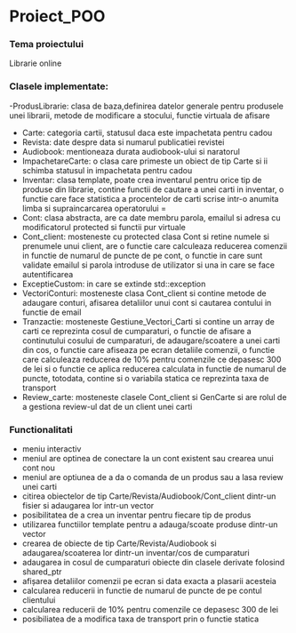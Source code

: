 # Proiect_POO
### Tema proiectului <br />
Librarie online<br />
### Clasele implementate:<br />
-ProdusLibrarie: clasa de baza,definirea datelor generale pentru produsele unei librarii, metode de modificare a stocului, functie virtuala de afisare<br/>
- Carte: categoria cartii, statusul daca este impachetata pentru cadou <br />
- Revista: date despre data si numarul publicatiei revistei<br/>
- Audiobook: mentioneaza durata audiobook-ului si naratorul<br/>
- ImpachetareCarte: o clasa care primeste un obiect de tip Carte si ii schimba statusul in impachetata pentru cadou <br/>
- Inventar: clasa template, poate crea inventarul pentru orice tip de produse din librarie, contine functii de cautare a unei carti in inventar, o functie care face statistica a procentelor de carti scrise intr-o anumita limba si supraincarcarea operatorului = <br />
- Cont: clasa abstracta, are ca date membru parola, emailul si adresa cu modificatorul protected si functii pur virtuale<br />
- Cont_client: mosteneste cu protected clasa Cont si retine numele si prenumele unui client, are o functie care calculeaza reducerea comenzii in functie de numarul de puncte de pe cont, o functie in care sunt validate emailul si parola introduse de utilizator si una in care se face autentificarea <br />
- ExceptieCustom: in care se extinde std::exception<br />
- VectoriConturi: mosteneste clasa Cont_client si contine metode de adaugare conturi, afisarea detaliilor unui cont si cautarea contului in functie de email <br />
- Tranzactie: mosteneste Gestiune_Vectori_Carti si contine un array de carti ce reprezinta cosul de cumparaturi, o functie de afisare a continutului cosului de cumparaturi, de adaugare/scoatere a unei carti din cos, o functie care afiseaza pe ecran detaliile comenzii, o functie care calculeaza reducerea de 10% pentru comenzile ce depasesc 300 de lei si o functie ce aplica reducerea calculata in functie de numarul de puncte, totodata, contine si o variabila statica ce reprezinta taxa de transport <br />
- Review_carte: mosteneste clasele Cont_client si GenCarte si are rolul de a gestiona review-ul dat de un client unei carti <br />
### Functionalitati<br />
- meniu interactiv <br />
- meniul are optinea de conectare la un cont existent sau crearea unui cont nou <br />
- meniul are optiunea de a da o comanda de un produs sau a lasa review unei carti <br />
- citirea obiectelor de tip Carte/Revista/Audiobook/Cont_client dintr-un fisier si adaugarea lor intr-un vector <br />
- posibilitatea de a crea un inventar pentru fiecare tip de produs <br/>
- utilizarea functiilor template pentru a adauga/scoate produse dintr-un vector
- crearea de obiecte de tip Carte/Revista/Audiobook si adaugarea/scoaterea lor dintr-un inventar/cos de cumparaturi<br />
- adaugarea in cosul de cumparaturi obiecte din clasele derivate folosind shared_ptr <br/>
- afișarea detaliilor comenzii pe ecran si data exacta a plasarii acesteia<br />
- calcularea reducerii in functie de numarul de puncte de pe contul clientului<br />
- calcularea reducerii de 10% pentru comenzile ce depasesc 300 de lei<br />
- posibiliatea de a modifica taxa de transport prin o functie statica <br />
